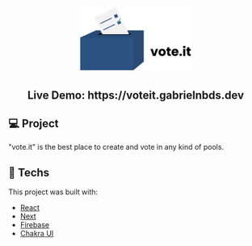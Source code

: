<h1 align="center">
    <img alt="voteit logo" title="voteit logo" src=".github/logo.svg" width="220px" />
</h1>

<h2 align="center">Live Demo: https://voteit.gabrielnbds.dev </h2>

## 💻 Project

"vote.it" is the best place to create and vote in any kind of pools.

## 🚀 Techs

This project was built with:

- [React](https://reactjs.org)
- [Next](https://nextjs.org/)
- [Firebase](https://firebase.google.com/)
- [Chakra UI](https://chakra-ui.com/)
